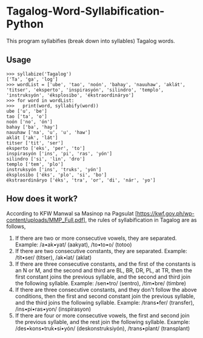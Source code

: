 # Tagalog-Word-Syllabification-Python

This program syllabifies (break down into syllables) Tagalog words.

Usage
--------------------
    >>> syllabize('Tagalog')
    ['Ta', 'ga', 'log']
    >>> wordList = ['ube', 'tao', 'noón', 'bahay', 'nauuhaw', 'aklát', 'titser', 'eksperto', 'inspirasyón', 'silindro', 'templo', 'instruksyón', 'éksplosibo', 'ékstraordináryo']
    >>> for word in wordList:
    >>>   print(word, syllabify(word))
    ube ['u', 'be']
    tao ['ta', 'o']
    noón ['no', 'ón']
    bahay ['ba', 'hay']
    nauuhaw ['na', 'u', 'u', 'haw']
    aklát ['ak', 'lát']
    titser ['tit', 'ser']
    eksperto ['eks', 'per', 'to']
    inspirasyón ['ins', 'pi', 'ras', 'yón']
    silindro ['si', 'lin', 'dro']
    templo ['tem', 'plo']
    instruksyón ['ins', 'truks', 'yón']
    éksplosibo ['éks', 'plo', 'si', 'bo']
    ékstraordináryo ['éks', 'tra', 'or', 'di', 'nár', 'yo']
    
How does it work?
--------------------
According to KFW Manwal sa Masinop na Pagsulat [https://kwf.gov.ph/wp-content/uploads/MMP_Full.pdf], the rules of syllabification in Tagalog are as follows,

1. If there are two or more consecutive vowels, they are separated. Example: /a•ak•yat/ (aakyat), /to•to•o/ (totoo)
2. If there are two consecutive constants, they are separated. Example: /tit•ser/ (titser), /ak•lat/ (aklat)
3. If there are three consecutive constants, and the first of the constants is an N or M, and the second and third are BL, BR, DR, PL, at TR, then the first constant joins the previous syllable, and the second and third join the following syllable. Example: /sen•tro/ (sentro), /tim•bre/ (timbre)
4. If there are three consecutive constants, and they don't follow the above conditions, then the first and second constant join the previous syllable, and the third joins the following syllable. Example: /trans•fer/ (transfer), /ins•pi•ras•yon/ (inspirasyon)
5. If there are four or more consecutive vowels, the first and second join the previous syllable, and the rest join the following syllable. Example: /des•kons•truk•si•yón/ (deskonstruksiyón), /trans•plant/ (transplant)
